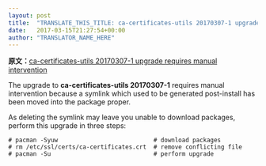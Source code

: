 ```yaml
---
layout: post
title:  "TRANSLATE_THIS_TITLE: ca-certificates-utils 20170307-1 upgrade requires manual intervention"
date:   2017-03-15T21:27:54+00:00
author: "TRANSLATOR_NAME_HERE"
---
```


**原文：**[ca-certificates-utils 20170307-1 upgrade requires manual intervention](https://www.archlinux.org/news/ca-certificates-utils-20170307-1-upgrade-requires-manual-intervention/)

<p>The upgrade to <strong>ca-certificates-utils 20170307-1</strong> requires manual intervention because a symlink which used to be generated post-install has been moved into the package proper.</p>
<p>As deleting the symlink may leave you unable to download packages, perform this upgrade in three steps:</p>
<pre><code># pacman -Syuw                           # download packages
# rm /etc/ssl/certs/ca-certificates.crt  # remove conflicting file
# pacman -Su                             # perform upgrade
</code></pre>
